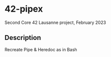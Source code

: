 # 42-pipex
Second Core 42 Lausanne project, February 2023
## Description
Recreate Pipe & Heredoc as in Bash
